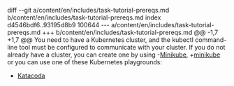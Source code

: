 diff --git a/content/en/includes/task-tutorial-prereqs.md b/content/en/includes/task-tutorial-prereqs.md
index d4546bdf6..93195d8b9 100644
--- a/content/en/includes/task-tutorial-prereqs.md
+++ b/content/en/includes/task-tutorial-prereqs.md
@@ -1,7 +1,7 @@
 You need to have a Kubernetes cluster, and the kubectl command-line tool must
 be configured to communicate with your cluster. If you do not already have a
 cluster, you can create one by using
-[Minikube](/docs/setup/learning-environment/minikube/),
+[minikube](/docs/tasks/tools/#minikube)
 or you can use one of these Kubernetes playgrounds:
 
 * [Katacoda](https://www.katacoda.com/courses/kubernetes/playground)

